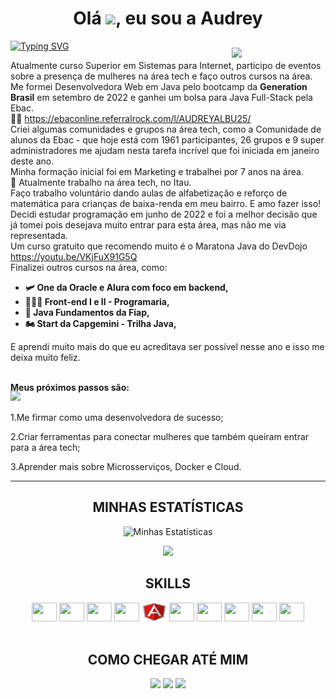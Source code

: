 <h1 align="center">Olá  <img src="https://media.giphy.com/media/hvRJCLFzcasrR4ia7z/giphy.gif" width="30px"/>, eu sou a Audrey </h1>

[![Typing SVG](https://readme-typing-svg.demolab.com?font=Fira+Code&pause=1000&color=fd428d&center=true&vCenter=true&width=1000&lines=Dev+Full+stack+com+foco+em+Back-end)](https://git.io/typing-svg)

<img align="right" width="150px" style="margin-top:-20px" src="https://i.imgur.com/f3o8N4L.png"> Atualmente curso Superior em Sistemas para Internet, participo de eventos sobre a presença de mulheres na área tech e faço outros cursos na área. 
<br>
Me formei Desenvolvedora Web em Java pelo bootcamp da <strong>Generation Brasil</strong> em setembro de 2022 e ganhei um bolsa para Java Full-Stack pela Ebac.<br>
🖐🏼 https://ebaconline.referralrock.com/l/AUDREYALBU25/ <br>
  Criei algumas comunidades e grupos na área tech, como a Comunidade de alunos da Ebac - que hoje está com 1961 participantes, 26 grupos e 9 super administradores me ajudam nesta tarefa incrível que foi iniciada em janeiro deste ano.<br>
Minha formação inicial foi em Marketing e trabalhei por 7 anos na área. <br> 🎈
 Atualmente trabalho na área tech, no Itau. <br>
  Faço trabalho voluntário dando aulas de alfabetização e reforço de matemática para crianças de baixa-renda em meu bairro. E amo fazer isso!<br>
  Decidi estudar programação em junho de 2022 e foi a melhor decisão que já tomei pois desejava muito entrar para esta área, mas não me via representada.<br>
  Um curso gratuito que recomendo muito é o Maratona Java do DevDojo  https://youtu.be/VKjFuX91G5Q <br> Finalizei outros cursos na área, como:

<ul><strong> 
  <li>🛩 One da Oracle e Alura com foco em backend, </li>
  <li>👩🏻‍🚀 Front-end I e II - Programaria,</li>
  <li>🚀 Java Fundamentos da Fiap,</li>
  <li>🏍 Start da Capgemini - Trilha Java,</li>
  </strong>
</ul>
    E aprendi muito mais do que eu acreditava ser possível nesse ano e isso me deixa muito feliz. 
    <br><br>

    
<strong>Meus próximos passos são: </strong><br><br>
<img align="left" width="150px" style="margin-top:-20px" src="https://i.imgur.com/OSFo4dQ.jpg">
<p>1.Me firmar como uma desenvolvedora de sucesso; </p>
<p>2.Criar ferramentas para conectar mulheres que também queiram entrar para a área tech; </p>
<p>3.Aprender mais sobre Microsserviços, Docker e Cloud.</p>

**********



<div  align="center">
<h2> MINHAS ESTATÍSTICAS </h2>
	
![Minhas Estatísticas](https://github-readme-stats-eight-theta.vercel.app/api?username=Dry-A&show_icons=true&theme=dracula&include_all_commits=true&count_private=true)
	  
<img src="https://github-readme-stats-eight-theta.vercel.app/api/top-langs/?username=Dry-A&layout=compact&langs_count=8&theme=dracula"/>

<div>	

<div>
  <h2 align="center"> SKILLS </h2>
 
 
  <img src="https://cdn.jsdelivr.net/gh/devicons/devicon/icons/java/java-original.svg" height="30" width="40"/>
  <img src="https://cdn.jsdelivr.net/gh/devicons/devicon/icons/spring/spring-original.svg" height="30" width="40"/>
  <img src="https://cdn.jsdelivr.net/gh/devicons/devicon/icons/mysql/mysql-original.svg" height="30" width="40"/>
  <img src="https://cdn.jsdelivr.net/gh/devicons/devicon/icons/mongodb/mongodb-original.svg" height="30" width="40"/>
  <img src="https://github.com/devicons/devicon/blob/v2.15.1/icons/angularjs/angularjs-original.svg" height="30" width="40"/>
  <img src="https://cdn.jsdelivr.net/gh/devicons/devicon/icons/html5/html5-original.svg" height="30" width="40"/>
  <img src="https://cdn.jsdelivr.net/gh/devicons/devicon/icons/css3/css3-original.svg" height="30,5" width="40"/>
  <img src="https://cdn.jsdelivr.net/gh/devicons/devicon/icons/javascript/javascript-original.svg" height="30" width="40"/>
  <img src="https://cdn.jsdelivr.net/gh/devicons/devicon/icons/typescript/typescript-original.svg" height="30" width="40"/>
  <img src="https://cdn.jsdelivr.net/gh/devicons/devicon/icons/nodejs/nodejs-original.svg" height="30" width="40"/> 
    
</div>
<br> 
 
 <h2 align="center"> COMO CHEGAR ATÉ MIM </h2>
 
<a href="https://linktr.ee/audrey_projetos" target="_blank"><img src="https://img.shields.io/badge/-Linktree-%23E4405F?style=for-the-badge&logo=linktree&logoColor=white" target="_blank"></a>
<a href="https://www.linkedin.com/in/audrey-developer/" target="_blank"><img src="https://img.shields.io/badge/LinkedIn-0077B5?style=for-the-badge&logo=linkedin&logoColor=white" target="_blank"></a>
<a href="https://www.duolingo.com/profile/audrey_dev" target="_blank"><img src="https://img.shields.io/badge/Duolingo-58CC02?style=for-the-badge&logo=Duolingo&logoColor=white" target="_blank"></a>
  
  


